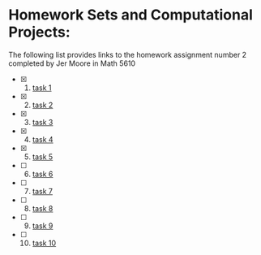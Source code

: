 # Homework Sets and Computational Projects:

The following list provides links to the homework assignment number 2 completed by Jer Moore in Math 5610 

- [X] 1. [task 1](https://thedegreeisalie.github.io/homework/hw2/task1)
- [X] 2. [task 2](https://thedegreeisalie.github.io/homework/hw2/task2)
- [X] 3. [task 3](https://thedegreeisalie.github.io/homework/hw2/task3)
- [X] 4. [task 4](https://thedegreeisalie.github.io/homework/hw2/task4)
- [X] 5. [task 5](https://thedegreeisalie.github.io/homework/hw2/task5)
- [ ] 6. [task 6](https://thedegreeisalie.github.io/homework/hw2/task6)
- [ ] 7. [task 7](https://thedegreeisalie.github.io/homework/hw2/task7)
- [ ] 8. [task 8](https://thedegreeisalie.github.io/homework/hw2/task8)
- [ ] 9. [task 9](https://thedegreeisalie.github.io/homework/hw2/task9)
- [ ] 10. [task 10](https://thedegreeisalie.github.io/homework/hw2/task10)
